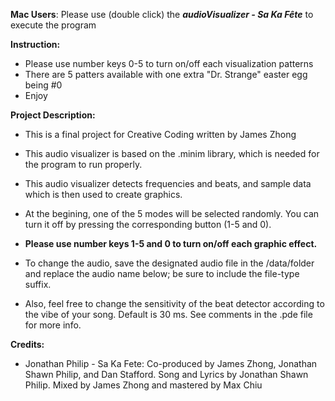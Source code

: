 **Mac Users**: Please use (double click) the **_audioVisualizer - Sa Ka Fête_** to execute the program

**Instruction:**

* Please use number keys 0-5 to turn on/off each visualization patterns
* There are 5 patters available with one extra "Dr. Strange" easter egg being #0
* Enjoy

**Project Description:**


* This is a final project for Creative Coding written by James Zhong

* This audio visualizer is based on the .minim library, which is needed for the program to run properly.

* This audio visualizer detects frequencies and beats, and sample data which is then used to create graphics.

* At the begining, one of the 5 modes will be selected randomly. You can turn it off by pressing the corresponding button (1-5 and 0).

*  __Please use number keys 1-5 and 0 to turn on/off each graphic effect.__

* To change the audio, save the designated audio file in the /data/folder and replace the audio name below; be sure to include the file-type suffix.

* Also, feel free to change the sensitivity of the beat detector according to the vibe of your song. 
Default is 30 ms. See comments in the .pde file for more info.



**Credits:**

* Jonathan Philip - Sa Ka Fete: Co-produced by James Zhong, Jonathan Shawn Philip, and Dan Stafford. Song and Lyrics by Jonathan Shawn Philip. Mixed by James Zhong and mastered by Max Chiu
